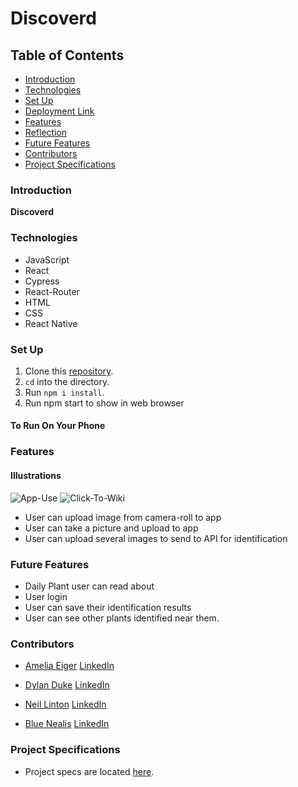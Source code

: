 # Discoverd


## Table of Contents
- [Introduction](#introduction)
- [Technologies](#technologies)
- [Set Up](#set-up)
- [Deployment Link](#deployment-link)
- [Features](#features)
- [Reflection](#reflection)
- [Future Features](#future-features)
- [Contributors](#contributors)
- [Project Specifications](#project-specifications)

### Introduction

**Discoverd**

### Technologies
- JavaScript
- React
- Cypress
- React-Router
- HTML
- CSS
- React Native

### Set Up

1. Clone this [repository](https://github.com/ameliaeiger/discoverd).
2. `cd` into the directory.
3. Run `npm i install`.
4. Run npm start to show in web browser

#### To Run On Your Phone

### Features
#### Illustrations
![App-Use](Discoverd-Use.gif)
![Click-To-Wiki](Click-to-wiki.gif)

- User can upload image from camera-roll to app
- User can take a picture and upload to app
- User can upload several images to send to API for identification

### Future Features
- Daily Plant user can read about
- User login
- User can save their identification results
- User can see other plants identified near them.

### Contributors
- [Amelia Eiger](https://github.com/ameliaeiger)
[LinkedIn](https://www.linkedin.com/in/ameliaeiger/)

- [Dylan Duke](https://github.com/laytonmaes)
[LinkedIn](https://www.linkedin.com/in/dylan-duke-005756129/)

- [Neil Linton](https://github.com/LINTONBNEIL)
[LinkedIn](https://www.linkedin.com/in/neil-b-linton/)

- [Blue Nealis](https://github.com/BlueNealis)
[LinkedIn](https://www.linkedin.com/in/blue-nealis/)

### Project Specifications
- Project specs are located [here](https://frontend.turing.edu/projects/module-3/stretch.html).
